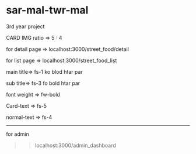 # sar-mal-twr-mal

3rd year project

CARD IMG ratio => 5 : 4

for detail page => localhost:3000/street_food/detail

for list page => localhost:3000/street_food_list

main title=> fs-1 ko blod htar par

sub title=> fs-3 fo bold htar par

font weight => fw-bold

Card-text => fs-5

normal-text => fs-4

---

for admin

> > localhost:3000/admin_dashboard
